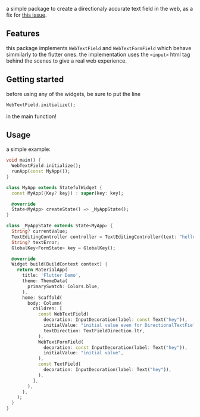 <!-- 
This README describes the package. If you publish this package to pub.dev,
this README's contents appear on the landing page for your package.

For information about how to write a good package README, see the guide for
[writing package pages](https://dart.dev/guides/libraries/writing-package-pages). 

For general information about developing packages, see the Dart guide for
[creating packages](https://dart.dev/guides/libraries/create-library-packages)
and the Flutter guide for
[developing packages and plugins](https://flutter.dev/developing-packages). 
-->

a simple package to create a directionaly accurate text field in the web, as a fix for [this issue](https://github.com/flutter/flutter/issues/78550).

## Features

this package implements `WebTextField` and `WebTextFormField` which behave simmilarly to the flutter ones.
the implementation uses the `<input>` html tag behind the scenes to give a real web experience. 

## Getting started

before using any of the widgets, be sure to put the line
```dart
WebTextField.initialize();
```
in the main function!

## Usage

a simple example:

```dart
void main() {
  WebTextField.initialize();
  runApp(const MyApp());
}

class MyApp extends StatefulWidget {
  const MyApp({Key? key}) : super(key: key);

  @override
  State<MyApp> createState() => _MyAppState();
}

class _MyAppState extends State<MyApp> {
  String? currentValue;
  TextEditingController controller = TextEditingController(text: "hello");
  String? textError;
  GlobalKey<FormState> key = GlobalKey();

  @override
  Widget build(BuildContext context) {
    return MaterialApp(
      title: 'Flutter Demo',
      theme: ThemeData(
        primarySwatch: Colors.blue,
      ),
      home: Scaffold(
        body: Column(
          children: [
            const WebTextField(
              decoration: InputDecoration(label: const Text("hey")),
              initialValue: "initial value even for DirectionalTextField",
              textDirection: TextFieldDirection.ltr,
            ),
            WebTextFormField(
              decoration: const InputDecoration(label: Text("hey")),
              initialValue: "initial value",
            ),
            const TextField(
              decoration: InputDecoration(label: Text("hey")),
            ),
          ],
        ),
      ),
    );
  }
}

```
